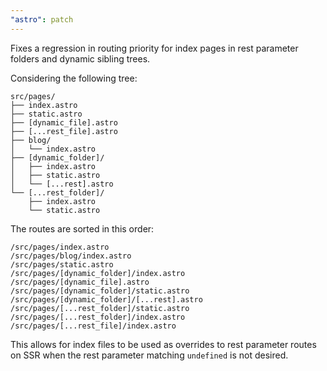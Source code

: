 ```yaml
---
"astro": patch
---
```


Fixes a regression in routing priority for index pages in rest parameter folders and dynamic sibling trees.

Considering the following tree:
```
src/pages/
├── index.astro
├── static.astro
├── [dynamic_file].astro
├── [...rest_file].astro
├── blog/
│   └── index.astro
├── [dynamic_folder]/
│   ├── index.astro
│   ├── static.astro
│   └── [...rest].astro
└── [...rest_folder]/
    ├── index.astro
    └── static.astro
```

The routes are sorted in this order:
```
/src/pages/index.astro
/src/pages/blog/index.astro
/src/pages/static.astro
/src/pages/[dynamic_folder]/index.astro
/src/pages/[dynamic_file].astro
/src/pages/[dynamic_folder]/static.astro
/src/pages/[dynamic_folder]/[...rest].astro
/src/pages/[...rest_folder]/static.astro
/src/pages/[...rest_folder]/index.astro
/src/pages/[...rest_file]/index.astro
```

This allows for index files to be used as overrides to rest parameter routes on SSR when the rest parameter matching `undefined` is not desired.
